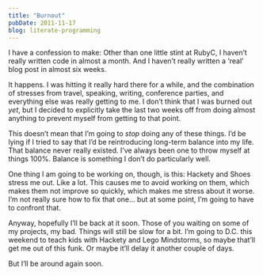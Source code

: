```yaml
---
title: "Burnout"
pubDate: 2011-11-17
blog: literate-programming
---
```



I have a confession to make: Other than one little stint at RubyC, I haven’t really written code in almost a month. And I haven’t really written a ‘real’ blog post in almost six weeks.

It happens. I was hitting it really hard there for a while, and the combination of stresses from travel, speaking, writing, conference parties, and everything else was really getting to me. I don’t think that I was burned out *yet*, but I decided to explicitly take the last two weeks off from doing almost anything to prevent myself from getting to that point.

This doesn’t mean that I’m going to *stop* doing any of these things. I’d be lying if I tried to say that I’d be reintroducing long-term balance into my life. That balance never really existed. I’ve always been one to throw myself at things 100%. Balance is something I don’t do particularly well.

One thing I am going to be working on, though, is this: Hackety and Shoes stress me out. Like a lot. This causes me to avoid working on them, which makes them not improve so quickly, which makes me stress about it worse. I’m not really sure how to fix that one… but at some point, I’m going to have to confront that.

Anyway, hopefully I’ll be back at it soon. Those of you waiting on some of my projects, my bad. Things will still be slow for a bit. I’m going to D.C. this weekend to teach kids with Hackety and Lego Mindstorms, so maybe that’ll get me out of this funk. Or maybe it’ll delay it another couple of days.

But I’ll be around again soon.
